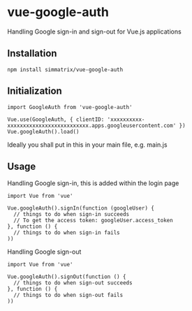 # vue-google-auth
Handling Google sign-in and sign-out for Vue.js applications

## Installation
`npm install simmatrix/vue-google-auth`

## Initialization
```
import GoogleAuth from 'vue-google-auth'

Vue.use(GoogleAuth, { clientID: 'xxxxxxxxxx-xxxxxxxxxxxxxxxxxxxxxxxxxx.apps.googleusercontent.com' })
Vue.googleAuth().load()
```
Ideally you shall put in this in your main file, e.g. main.js

## Usage
Handling Google sign-in, this is added within the login page
```
import Vue from 'vue'

Vue.googleAuth().signIn(function (googleUser) { 
  // things to do when sign-in succeeds
  // To get the access token: googleUser.access_token
}, function () {
  // things to do when sign-in fails
))
```

Handling Google sign-out
```
import Vue from 'vue'

Vue.googleAuth().signOut(function () { 
  // things to do when sign-out succeeds
}, function () {
  // things to do when sign-out fails
))
```
